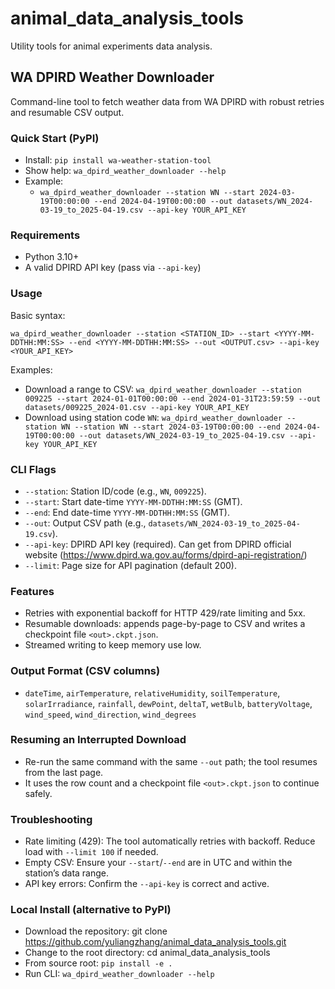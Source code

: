 # animal_data_analysis_tools
Utility tools for animal experiments data analysis.

## WA DPIRD Weather Downloader
Command-line tool to fetch weather data from WA DPIRD with robust retries and resumable CSV output.

### Quick Start (PyPI)
- Install: `pip install wa-weather-station-tool`
- Show help: `wa_dpird_weather_downloader --help`
- Example:
  - `wa_dpird_weather_downloader --station WN --start 2024-03-19T00:00:00 --end 2024-04-19T00:00:00 --out datasets/WN_2024-03-19_to_2025-04-19.csv --api-key YOUR_API_KEY`

### Requirements
- Python 3.10+
- A valid DPIRD API key (pass via `--api-key`)

### Usage
Basic syntax:

`wa_dpird_weather_downloader --station <STATION_ID> --start <YYYY-MM-DDTHH:MM:SS> --end <YYYY-MM-DDTHH:MM:SS> --out <OUTPUT.csv> --api-key <YOUR_API_KEY>`

Examples:
- Download a range to CSV:
  `wa_dpird_weather_downloader --station 009225 --start 2024-01-01T00:00:00 --end 2024-01-31T23:59:59 --out datasets/009225_2024-01.csv --api-key YOUR_API_KEY`
- Download using station code `WN`:
  `wa_dpird_weather_downloader --station WN --station WN --start 2024-03-19T00:00:00 --end 2024-04-19T00:00:00 --out datasets/WN_2024-03-19_to_2025-04-19.csv --api-key YOUR_API_KEY`

### CLI Flags
- `--station`: Station ID/code (e.g., `WN`, `009225`).
- `--start`: Start date-time `YYYY-MM-DDTHH:MM:SS` (GMT).
- `--end`: End date-time `YYYY-MM-DDTHH:MM:SS` (GMT).
- `--out`: Output CSV path (e.g., `datasets/WN_2024-03-19_to_2025-04-19.csv`).
- `--api-key`: DPIRD API key (required). Can get from DPIRD official website (https://www.dpird.wa.gov.au/forms/dpird-api-registration/)
- `--limit`: Page size for API pagination (default 200).

### Features
- Retries with exponential backoff for HTTP 429/rate limiting and 5xx.
- Resumable downloads: appends page-by-page to CSV and writes a checkpoint file `<out>.ckpt.json`.
- Streamed writing to keep memory use low.

### Output Format (CSV columns)
- `dateTime`, `airTemperature`, `relativeHumidity`, `soilTemperature`, `solarIrradiance`,
  `rainfall`, `dewPoint`, `deltaT`, `wetBulb`, `batteryVoltage`, `wind_speed`,
  `wind_direction`, `wind_degrees`

### Resuming an Interrupted Download
- Re-run the same command with the same `--out` path; the tool resumes from the last page.
- It uses the row count and a checkpoint file `<out>.ckpt.json` to continue safely.

### Troubleshooting
- Rate limiting (429): The tool automatically retries with backoff. Reduce load with `--limit 100` if needed.
- Empty CSV: Ensure your `--start`/`--end` are in UTC and within the station’s data range.
- API key errors: Confirm the `--api-key` is correct and active.

### Local Install (alternative to PyPI)
- Download the repository: git clone https://github.com/yuliangzhang/animal_data_analysis_tools.git
- Change to the root directory: cd animal_data_analysis_tools
- From source root: `pip install -e .`
- Run CLI: `wa_dpird_weather_downloader --help`

<!-- Maintainer notes (hidden from typical users)
Build: python -m build
Upload to PyPI: twine upload dist/* (user: __token__)
-->
